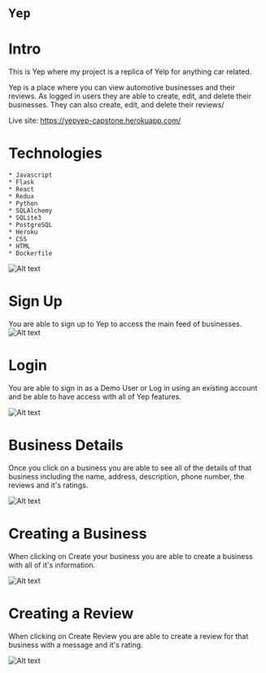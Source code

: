 # `Yep`

# Intro
This is Yep where my project is a replica of Yelp for anything car related.

Yep is a place where you can view automotive businesses and their reviews. As logged in users they are able to create, edit, and delete their businesses. They can also create, edit, and delete their reviews/

Live site: https://yepyep-capstone.herokuapp.com/

# Technologies
```
* Javascript
* Flask
* React
* Redux
* Python
* SQLAlchemy
* SQLite3
* PostgreSQL
* Heroku
* CSS
* HTML
* Dockerfile
```

![Alt text](https://i.imgur.com/EXdA5LD.png)




# Sign Up
You are able to sign up to Yep to access the main feed of businesses.
![Alt text](https://i.imgur.com/mZi892z.png)



# Login
You are able to sign in as a Demo User or Log in using an existing account and be able to have access with all of Yep features.

![Alt text](https://i.imgur.com/pDC8djN.png)


# Business Details

Once you click on a business you are able to see all of the details of that business including the name, address, description, phone number, the reviews and it's ratings.

![Alt text](https://i.imgur.com/ySkVEmj.png)

# Creating a Business


When clicking on Create your business you are able to create a business with all of it's information.


![Alt text](https://i.imgur.com/rFJUVus.png)

# Creating a Review

When clicking on Create Review you are able to create a review for that business with a message and it's rating.

![Alt text](https://i.imgur.com/Y3i7Ky2.png)

